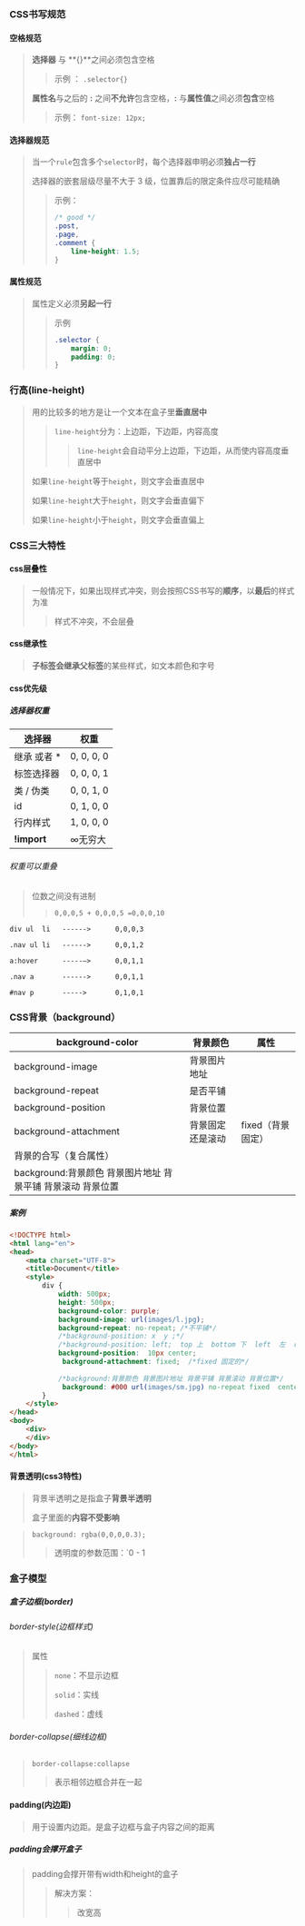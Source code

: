 ### CSS书写规范

#### 空格规范

> **选择器** 与 **{}**之间必须包含空格
>
> > 示例 ： `.selector{}`
>
> **属性名**与之后的 **:** 之间**不允许**包含空格，**:** 与**属性值**之间必须**包含**空格
>
> > 示例： `font-size: 12px;`

#### 选择器规范

> 当一个`rule`包含多个`selector`时，每个选择器申明必须**独占一行**
>
> 选择器的嵌套层级尽量不大于 3 级，位置靠后的限定条件应尽可能精确
>
> > 示例：
> >
> > ```css
> > /* good */
> > .post,
> > .page,
> > .comment {
> >     line-height: 1.5;
> > }
> > ```

#### 属性规范

> 属性定义必须**另起一行**
>
> > 示例
> >
> > ```css
> > .selector {
> >     margin: 0;
> >     padding: 0;
> > }
> > ```



### 行高(line-height)

> 用的比较多的地方是让一个文本在盒子里**垂直居中**
>
> > `line-height`分为：上边距，下边距，内容高度
> >
> > > `line-height`会自动平分上边距，下边距，从而使内容高度垂直居中
>
> 如果`line-height`等于`height`，则文字会垂直居中
>
> 如果`line-height`大于`height`，则文字会垂直偏下
>
> 如果`line-height`小于`height`，则文字会垂直偏上



### CSS三大特性

#### css层叠性

> 一般情况下，如果出现样式冲突，则会按照CSS书写的**顺序**，以**最后**的样式为准
>
> > 样式不冲突，不会层叠

#### css继承性

> **子标签会继承父标签**的某些样式，如文本颜色和字号

#### css优先级

##### 选择器权重

| 选择器      | 权重       |
| ----------- | ---------- |
| 继承 或者 * | 0, 0, 0, 0 |
| 标签选择器  | 0, 0, 0, 1 |
| 类 / 伪类   | 0, 0, 1, 0 |
| id          | 0, 1, 0, 0 |
| 行内样式    | 1, 0, 0, 0 |
| **!import** | ∞无穷大    |

###### 权重可以重叠

> 位数之间没有进制
>
> > `0,0,0,5 + 0,0,0,5 =0,0,0,10`

```
div ul  li   ------>      0,0,0,3

.nav ul li   ------>      0,0,1,2

a:hover      -----—>      0,0,1,1

.nav a       ------>      0,0,1,1   

#nav p       ----->       0,1,0,1
```



### CSS背景（background）

| background-color                                            | 背景颜色         | 属性              |
| ----------------------------------------------------------- | ---------------- | ----------------- |
| background-image                                            | 背景图片地址     |                   |
| background-repeat                                           | 是否平铺         |                   |
| background-position                                         | 背景位置         |                   |
| background-attachment                                       | 背景固定还是滚动 | fixed（背景固定） |
| 背景的合写（复合属性）                                      |                  |                   |
| background:背景颜色 背景图片地址 背景平铺 背景滚动 背景位置 |                  |                   |

##### 案例

```html
<!DOCTYPE html>
<html lang="en">
<head>
	<meta charset="UTF-8">
	<title>Document</title>
	<style>
		div {
			width: 500px;
			height: 500px;
			background-color: purple;
			background-image: url(images/l.jpg);
			background-repeat: no-repeat; /*不平铺*/
			/*background-position: x  y ;*/
			/*background-position: left;  top 上  bottom 下  left  左  right  右 */
			background-position:  10px center;
             background-attachment: fixed;  /*fixed 固定的*/
            
    		/*background:背景颜色 背景图片地址 背景平铺 背景滚动 背景位置*/
             background: #000 url(images/sm.jpg) no-repeat fixed  center top ;
		}
	</style>
</head>
<body>
	<div>
	</div>
</body>
</html>
```

#### 背景透明(css3特性)

> 背景半透明之是指盒子**背景半透明**
>
> 盒子里面的**内容不受影响**

> `background: rgba(0,0,0,0.3);`
>
> > 透明度的参数范围：`0 - 1
>
> > 

### 盒子模型

##### 盒子边框(border)

###### border-style(边框样式)

> 属性
>
> > `none`：不显示边框
> >
> > `solid`：实线
> >
> > `dashed`：虚线

###### border-collapse(细线边框)

> `border-collapse:collapse`
>
> > 表示相邻边框合并在一起

#### padding(内边距)

> 用于设置内边距。是盒子边框与盒子内容之间的距离

##### padding会撑开盒子

> padding会撑开带有width和height的盒子
>
> > 解决方案：
> >
> > > 改宽高